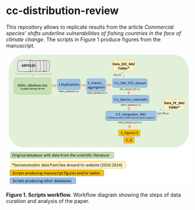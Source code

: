 # cc-distribution-review

This repository allows to replicate results from the article *Commercial species’ shifts underline vulnerabilities of fishing countries in the face of climate change*. The scripts in Figure 1 produce figures from the manuscript.

![](Images/outline_scripts.png)

**Figure 1. Scripts workflow.** Workflow diagram showing the steps of data curation and analysis of the paper.
